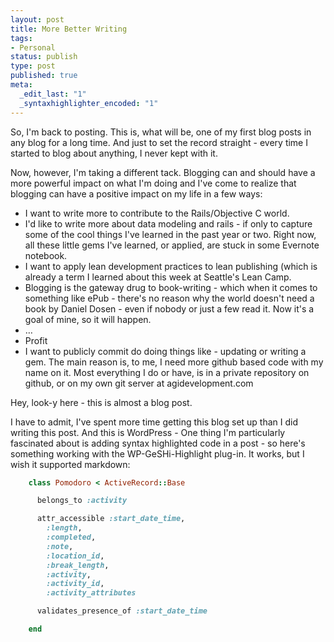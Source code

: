 ```yaml
--- 
layout: post
title: More Better Writing
tags: 
- Personal
status: publish
type: post
published: true
meta: 
  _edit_last: "1"
  _syntaxhighlighter_encoded: "1"
---
```

So, I'm back to posting. This is, what will be, one of my first blog posts in any blog for a long time. And just to set the record straight - every time I started to blog about anything, I never kept with it.

Now, however, I'm taking a different tack. Blogging can and should have a more powerful impact on what I'm doing and I've come to realize that blogging can have a positive impact on my life in a few ways:
<ul>
	<li>I want to write more to contribute to the Rails/Objective C world.</li>
	<li>I'd like to write more about data modeling and rails - if only to capture some of the cool things I've learned in the past year or two. Right now, all these little gems I've learned, or applied, are stuck in some Evernote notebook.</li>
	<li>I want to apply lean development practices to lean publishing (which is already a term I learned about this week at Seattle's Lean Camp.</li>
	<li>Blogging is the gateway drug to book-writing - which when it comes to something like ePub - there's no reason why the world doesn't need a book by Daniel Dosen - even if nobody or just a few read it. Now it's a goal of mine, so it will happen.</li>
	<li>…</li>
	<li>Profit</li>
	<li>I want to publicly commit do doing things like - updating or writing a gem. The main reason is, to me, I need more github based code with my name on it. Most everything I do or have, is in a private repository on github, or on my own git server at agidevelopment.com</li>
</ul>
Hey, look-y here - this is almost a blog post.

I have to admit, I've spent more time getting this blog set up than I did writing this post. And this is WordPress - One thing I'm particularly fascinated about is adding syntax highlighted code in a post - so here's something working with the WP-GeSHi-Highlight plug-in. It works, but I wish it supported markdown:
<p> </p>

``` ruby
    class Pomodoro < ActiveRecord::Base

      belongs_to :activity

      attr_accessible :start_date_time,
        :length,
        :completed,
        :note,
        :location_id,
        :break_length,
        :activity,
        :activity_id,
        :activity_attributes

      validates_presence_of :start_date_time

    end
```
